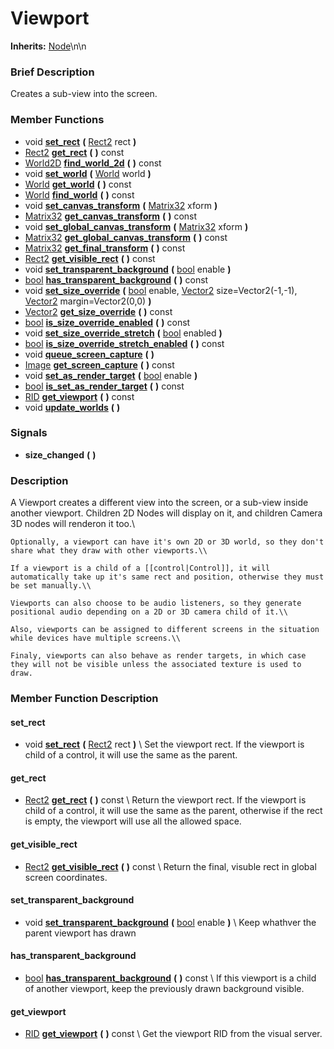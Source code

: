 #  Viewport  
**Inherits:** [Node](class_node)\\n\\n
###  Brief Description  
Creates a sub-view into the screen.

###  Member Functions 
  * void  **[set_rect](#set_rect)**  **(** [Rect2](class_rect2) rect  **)**
  * [Rect2](class_rect2)  **[get_rect](#get_rect)**  **(** **)** const
  * [World2D](class_world2d)  **[find_world_2d](#find_world_2d)**  **(** **)** const
  * void  **[set_world](#set_world)**  **(** [World](class_world) world  **)**
  * [World](class_world)  **[get_world](#get_world)**  **(** **)** const
  * [World](class_world)  **[find_world](#find_world)**  **(** **)** const
  * void  **[set_canvas_transform](#set_canvas_transform)**  **(** [Matrix32](class_matrix32) xform  **)**
  * [Matrix32](class_matrix32)  **[get_canvas_transform](#get_canvas_transform)**  **(** **)** const
  * void  **[set_global_canvas_transform](#set_global_canvas_transform)**  **(** [Matrix32](class_matrix32) xform  **)**
  * [Matrix32](class_matrix32)  **[get_global_canvas_transform](#get_global_canvas_transform)**  **(** **)** const
  * [Matrix32](class_matrix32)  **[get_final_transform](#get_final_transform)**  **(** **)** const
  * [Rect2](class_rect2)  **[get_visible_rect](#get_visible_rect)**  **(** **)** const
  * void  **[set_transparent_background](#set_transparent_background)**  **(** [bool](class_bool) enable  **)**
  * [bool](class_bool)  **[has_transparent_background](#has_transparent_background)**  **(** **)** const
  * void  **[set_size_override](#set_size_override)**  **(** [bool](class_bool) enable, [Vector2](class_vector2) size=Vector2(-1,-1), [Vector2](class_vector2) margin=Vector2(0,0)  **)**
  * [Vector2](class_vector2)  **[get_size_override](#get_size_override)**  **(** **)** const
  * [bool](class_bool)  **[is_size_override_enabled](#is_size_override_enabled)**  **(** **)** const
  * void  **[set_size_override_stretch](#set_size_override_stretch)**  **(** [bool](class_bool) enabled  **)**
  * [bool](class_bool)  **[is_size_override_stretch_enabled](#is_size_override_stretch_enabled)**  **(** **)** const
  * void  **[queue_screen_capture](#queue_screen_capture)**  **(** **)**
  * [Image](class_image)  **[get_screen_capture](#get_screen_capture)**  **(** **)** const
  * void  **[set_as_render_target](#set_as_render_target)**  **(** [bool](class_bool) enable  **)**
  * [bool](class_bool)  **[is_set_as_render_target](#is_set_as_render_target)**  **(** **)** const
  * [RID](class_rid)  **[get_viewport](#get_viewport)**  **(** **)** const
  * void  **[update_worlds](#update_worlds)**  **(** **)**

###  Signals  
  *  **size_changed**  **(** **)**

###  Description  
A Viewport creates a different view into the screen, or a sub-view inside another viewport. Children 2D Nodes will display on it, and children Camera 3D nodes will renderon it too.\\

	Optionally, a viewport can have it's own 2D or 3D world, so they don't share what they draw with other viewports.\\

	If a viewport is a child of a [[control|Control]], it will automatically take up it's same rect and position, otherwise they must be set manually.\\

	Viewports can also choose to be audio listeners, so they generate positional audio depending on a 2D or 3D camera child of it.\\

	Also, viewports can be assigned to different screens in the situation while devices have multiple screens.\\

	Finaly, viewports can also behave as render targets, in which case they will not be visible unless the associated texture is used to draw.

###  Member Function Description  

#### <a name="set_rect">set_rect</a>
  * void  **[set_rect](#set_rect)**  **(** [Rect2](class_rect2) rect  **)**
\\
Set the viewport rect. If the viewport is child of a control, it will use the same as the parent.

#### <a name="get_rect">get_rect</a>
  * [Rect2](class_rect2)  **[get_rect](#get_rect)**  **(** **)** const
\\
Return the viewport rect. If the viewport is child of a control, it will use the same as the parent, otherwise if the rect is empty, the viewport will use all the allowed space.

#### <a name="get_visible_rect">get_visible_rect</a>
  * [Rect2](class_rect2)  **[get_visible_rect](#get_visible_rect)**  **(** **)** const
\\
Return the final, visuble rect in global screen coordinates.

#### <a name="set_transparent_background">set_transparent_background</a>
  * void  **[set_transparent_background](#set_transparent_background)**  **(** [bool](class_bool) enable  **)**
\\
Keep whathver the parent viewport has drawn

#### <a name="has_transparent_background">has_transparent_background</a>
  * [bool](class_bool)  **[has_transparent_background](#has_transparent_background)**  **(** **)** const
\\
If this viewport is a child of another viewport, keep the previously drawn background visible.

#### <a name="get_viewport">get_viewport</a>
  * [RID](class_rid)  **[get_viewport](#get_viewport)**  **(** **)** const
\\
Get the viewport RID from the visual server.
